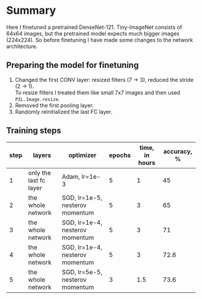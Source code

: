 # Summary
Here I finetuned a pretrained DenseNet-121. Tiny-ImageNet consists of 64x64 images, 
but the pretrained model expects much bigger images (224x224). So before finetuning
I have made some changes to the network architecture.

## Preparing the model for finetuning
1. Changed the first CONV layer: resized filters (7 -> 3), reduced the stride (2 -> 1).  
To resize filters I treated them like small 7x7 images and then used `PIL.Image.resize`.
2. Removed the first pooling layer.
3. Randomly reinitialized the last FC layer.

## Training steps

| step | layers | optimizer | epochs | time, in hours | accuracy, % |
| --- | --- | --- | --- | --- | --- |
| 1 | only the last fc layer | Adam, lr=1e-3 | 5 | 1 | 45 |
| 2 | the whole network | SGD, lr=1e-5, nesterov momentum | 5 | 3 | 65 |
| 3 | the whole network | SGD, lr=1e-4, nesterov momentum | 5 | 3 | 71 |
| 4 | the whole network | SGD, lr=1e-4, nesterov momentum  | 5 | 3 | 72.8 |
| 5 | the whole network | SGD, lr=5e-5, nesterov momentum  | 3 | 1.5 | 73.6 |
